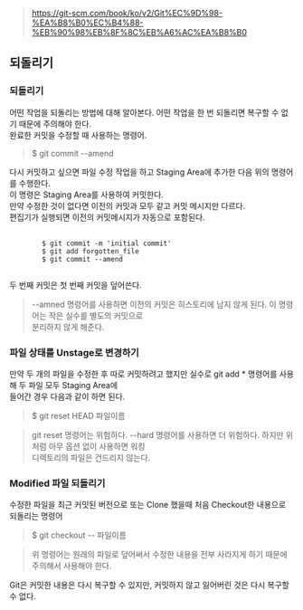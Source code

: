 > https://git-scm.com/book/ko/v2/Git%EC%9D%98-%EA%B8%B0%EC%B4%88-%EB%90%98%EB%8F%8C%EB%A6%AC%EA%B8%B0

## 되돌리기
### 되돌리기
어떤 작업을 되돌리는 방법에 대해 알아본다. 어떤 작업을 한 번 되돌리면 복구할 수 없기 때문에 주의해야 한다.<br> 
완료한 커밋을 수정할 때 사용하는 명령어.
> $ git commit --amend

다시 커밋하고 싶으면 파일 수정 작업을 하고 Staging Area에 추가한 다음 위의 명령어를 수행한다.<br> 이 명령은 Staging Area를 사용하여 커밋한다.<br>
만약 수정한 것이 없다면 이전의 커밋과 모두 같고 커밋 메시지만 다르다.<br>
편집기가 실행되면 이전의 커밋메시지가 자동으로 포함된다.<br>
<pre>
    <code>
        $ git commit -m 'initial commit'
        $ git add forgotten_file
        $ git commit --amend
    </code>
</pre>
두 번째 커밋은 첫 번째 커밋을 덮어쓴다.
> --amned 명령어를 사용하면 이전의 커밋은 히스토리에 남지 않게 된다. 이 명령어는 작은 실수를 별도의 커밋으로<br> 분리하지 않게 해준다.

### 파일 상태를 Unstage로 변경하기
만약 두 개의 파일을 수정한 후 따로 커밋하려고 했지만 실수로 git add * 명령어를 사용해 두 파일 모두 Staging Area에<br> 들어간 경우 다음과 같이 하면 된다.
> $ git reset HEAD 파일이름

> git reset 명령어는 위험하다. --hard 명령어를 사용하면 더 위험하다. 하지만 위처럼 아무 옵션 없이 사용하면 워킹<br> 디렉토리의 파일은 건드리지 않는다.

### Modified 파일 되돌리기
수정한 파일을 최근 커밋된 버전으로 또는 Clone 했을때 처음 Checkout한 내용으로 되돌리는 명령어
> $ git checkout -- 파일이름

> 위 명령어는 원래의 파일로 덮어써서 수정한 내용을 전부 사라지게 하기 때문에 주의해서 사용해야 한다.

Git은 커밋한 내용은 다시 복구할 수 있지만, 커밋하지 않고 잃어버린 것은 다시 복구할 수 없다.